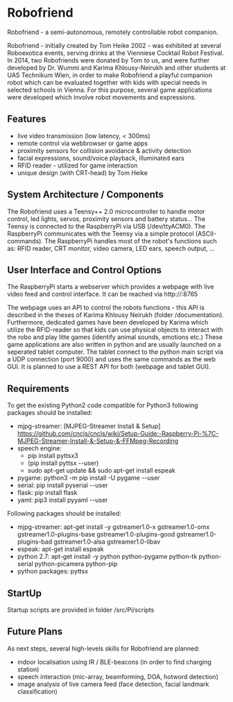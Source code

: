 # Robofriend

Robofriend - a semi-autonomous, remotely controllable robot companion.

Robofriend - initially created by Tom Heike 2002 - was exhibited at several Roboexotica events, serving drinks at the Vienniese Cocktail Robot Festival.
In 2014, two Robofriends were donated by Tom to us, and were further developed by Dr. Wummi and Karima Khlousy-Neirukh and other students at UAS Technikum Wien, in order to make Robofriend a playful companion robot which can be evaluated together with kids with special needs in selected schools in Vienna.
For this purpose, several game applications were developed which involve robot movements and expressions.


## Features
* live video transmission (low latency, < 300ms)
* remote control via webbrowser or game apps
* proximity sensors for collision avoidance & activity detection
* facial expressions, sound/voice playback, illuminated ears
* RFID reader - utilized for game interaction
* unique design (with CRT-head) by Tom Heike

## System Architecture / Components

The Robofriend uses a Teensy++ 2.0 microcontroller to handle motor control, led lights, servos, proximity sensors and battery status...
The Teensy is connected to the RaspberryPi via USB (/dev/ttyACM0). The RaspberryPi communicates with the Teensy via a simple protocol (ASCII-commands).
The RaspberryPi handles most of the robot's functions such as: RFID reader, CRT monitor, video camera, LED ears, speech output, ...

## User Interface and Control Options

The RaspberryPi starts a webserver which provides a webpage with live video feed and control interface.
It can be reached via http://<ip-adress-of-raspberry>:8765

The webpage uses an API to control the robots functions - this API is described in the theses of Karima Khlousy Neirukh (folder /documentation).
Furthermore, dedicated games have been developed by Karima which utilize the RFID-reader so that kids can use physical objects to interact with the robo and play litte games (identify animal sounds, emotions etc.)
These game applications are also written in python and are usually launched on a seperated tablet computer. The tablet connect to the python main script via a UDP connection (port 9000) and uses the same commands as the web GUI. It is planned to use a REST API for both (webpage and tablet GUI).

## Requirements

To get the existing Python2 code compatible for Python3 following packages should be installed:
*  mjpg-streamer: [MJPEG-Streamer Install & Setup] https://github.com/cncjs/cncjs/wiki/Setup-Guide:-Raspberry-Pi-%7C-MJPEG-Streamer-Install-&-Setup-&-FFMpeg-Recording
* speech engine:
  * pip install pyttsx3
  * (pip install pyttsx --user)
  * sudo apt-get update && sudo apt-get install espeak
* pygame: python3 -m pip install -U pygame --user
* serial: pip install pyserial --user
* flask: pip install flask
* yaml: pip3 install pyyaml --user

Following packages should be installed:
* mjpg-streamer: apt-get install -y gstreamer1.0-x gstreamer1.0-omx gstreamer1.0-plugins-base gstreamer1.0-plugins-good gstreamer1.0-plugins-bad gstreamer1.0-alsa gstreamer1.0-libav
* espeak: apt-get install espeak
* python 2.7: apt-get install -y python python-pygame python-tk python-serial python-picamera python-pip
* python packages: pyttsx

## StartUp

Startup scripts are provided in folder /src/Pi/scripts

## Future Plans

As next steps, several high-levels skills for Robofriend are planned:
* indoor localisation using IR / BLE-beacons (in order to find charging station)
* speech interaction (mic-array, beamforming, DOA, hotword detection)
* image analysis of live camera feed (face detection, facial landmark classification)
